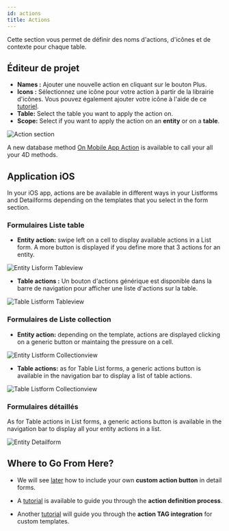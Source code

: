 ```yaml
---
id: actions
title: Actions
---
```

Cette section vous permet de définir des noms d'actions, d'icônes et de contexte pour chaque table.

## Éditeur de projet

* **Names :** Ajouter une nouvelle action en cliquant sur le bouton Plus.
* **Icons :** Sélectionnez une icône pour votre action à partir de la librairie d'icônes. Vous pouvez également ajouter votre icône à l'aide de ce [tutoriel](using-icons.html).
* **Table:** Select the table you want to apply the action on.
* **Scope:** Select if you want to apply the action on an **entity** or on a **table**.

![Action section](assets/en/project-editor/Actions-section-4D-for-iOS.png)

A new database method [On Mobile App Action](www.google.fr) is available to call your all your 4D methods.

## Application iOS

In your iOS app, actions are be available in different ways in your Listforms and Detailforms depending on the templates that you select in the form section.

### Formulaires Liste table

* **Entity action:** swipe left on a cell to display available actions in a List form. A more button is displayed if you define more that 3 actions for an entity.

![Entity Lisform Tableview](assets/en/actions/ListForm-entity-action-tableview.png)

* **Table actions :** Un bouton d'actions générique est disponible dans la barre de navigation pour afficher une liste d'actions sur la table.

![Table Listform Tableview](assets/en/actions/ListForm-table-action-tableview.png)

### Formulaires de Liste collection

* **Entity action:** depending on the template, actions are displayed clicking on a generic button or maintaing the pressure on a cell.

![Entity Listform Collectionview](assets/en/actions/ListForm-entity-action-collectionview.png)

* **Table actions:** as for Table List forms, a generic actions button is available in the navigation bar to display a list of table actions.

![Table Listform Collectionview](assets/en/actions/ListForm-table-action-collectionview.png)

### Formulaires détaillés

As for Table actions in List forms, a generic actions button is available in the navigation bar to display all your entity actions in a list.

![Entity Detailform](assets/en/actions/Detailform-final.png)

## Where to Go From Here?

* We will see [later](action-custom-template.html#step-4-add-actions-in-detail-forms) how to include your own **custom action button** in detail forms.

* A [tutorial](actions-getting-started.html) is available to guide you through the **action definition process**.

* Another [tutorial](action-custom-template.html) will guide you through the **action TAG integration** for custom templates.